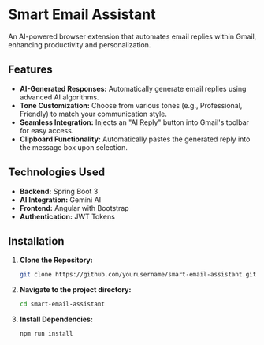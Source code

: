 # Smart Email Assistant

An AI-powered browser extension that automates email replies within Gmail, enhancing productivity and personalization.

## Features

- **AI-Generated Responses:** Automatically generate email replies using advanced AI algorithms.
- **Tone Customization:** Choose from various tones (e.g., Professional, Friendly) to match your communication style.
- **Seamless Integration:** Injects an "AI Reply" button into Gmail's toolbar for easy access.
- **Clipboard Functionality:** Automatically pastes the generated reply into the message box upon selection.

## Technologies Used

- **Backend:** Spring Boot 3
- **AI Integration:** Gemini AI
- **Frontend:** Angular with Bootstrap
- **Authentication:** JWT Tokens

## Installation

1. **Clone the Repository:**

   ```bash
   git clone https://github.com/yourusername/smart-email-assistant.git

2. **Navigate to the project directory:**

   ```bash
   cd smart-email-assistant

3. **Install Dependencies:**

     ```bash
     npm run install


